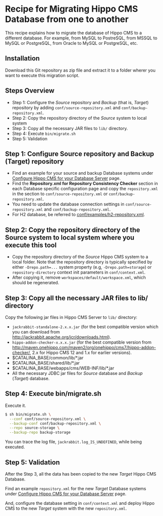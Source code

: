 # Recipe for Migrating Hippo CMS Database from one to another

This recipe explains how to migrate the database of Hippo CMS to a different database.
For example, from MySQL to PostreSQL, from MSSQL to MySQL or PostgreSQL, from Oracle to MySQL or PostgreSQL, etc.

## Installation

Download this Git repository as zip file and extract it to a folder wherer you want to execute this migration script.

## Steps Overview

  - Step 1: Configure the *Source* repository and *Backup* (that is, *Target*) repository by adding ```conf/source-repository.xml``` and ```conf/backup-repository.xml```.
  - Step 2: Copy the repository directory of the *Source* system to local system
  - Step 3: Copy all the necessary JAR files to ```lib/``` directory.
  - Step 4: Execute ```bin/migrate.sh```
  - Step 5: Validation

## Step 1: Configure Source repository and Backup (Target) repository

- Find an example for your source and backup Database systems under [Configure Hippo CMS for your Database Server](https://www.onehippo.org/library/deployment/configuring/databases.html) page.
- Find the **Repository.xml for Repository Consistency Checker** section in each Database specific configuration page and copy the ```repository.xml``` in the section to ```conf/source-repository.xml``` or ```conf/backup-repository.xml```.
- You need to update the database connection settings in ```conf/source-repository.xml``` and ```conf/backup-repository.xml```.
- For H2 database, be referred to [conf/examples/h2-repository.xml](conf/examples/h2-repository.xml).

## Step 2: Copy the repository directory of the Source system to local system where you execute this tool

- Copy the repository directory of the *Source* Hippo CMS system to a local folder.
  Note that the repository directory is typically specified by either ```-Drepo.path=...``` system property (e.g, ```-Drepo.path=storage```) or ```repository-directory``` context init parameters in ```conf/context.xml```.
- After copying it, remove ```workspaces/default/workspace.xml```, which should be regenerated.

## Step 3: Copy all the necessary JAR files to lib/ directory

Copy the following jar files in Hippo CMS Server to ```lib/``` directory:

- ```jackrabbit-standalone-2.x.x.jar``` (for the best compatible version which you can download from http://jackrabbit.apache.org/jcr/downloads.html).
- ```hippo-addon-checker-x.x.x.jar``` (for the best compatible version from http://maven.onehippo.com/maven2/org/onehippo/cms7/hippo-addon-checker/, 2.x for Hippo CMS 12 and 1.x for earlier versions).
- $CATALINA_BASE/common/lib/*.jar
- $CATALINA_BASE/shared/lib/*.jar
- $CATALINA_BASE/webapps/cms/WEB-INF/lib/*.jar
- All the necessary JDBC jar files for *Source* database and *Backup* (*Target*) database.

## Step 4: Execute bin/migrate.sh

Execute it.

```bash
$ sh bin/migrate.sh \
  --conf conf/source-repository.xml \
  --backup-conf conf/backup-repository.xml \
  --repo source-storage \
  --backup-repo backup-storage
```

You can trace the log file, ```jackrabbit.log_IS_UNDEFINED```, while being executed.

## Step 5: Validation

After the Step 3, all the data has been copied to the new *Target* Hippo CMS Database.

Find an example ```repository.xml``` for the new *Target* Database systems under [Configure Hippo CMS for your Database Server](https://www.onehippo.org/library/deployment/configuring/databases.html) page.

And, configure the database setting in ```conf/context.xml``` and deploy Hippo CMS to the new *Target* system with the new ```repository.xml```.
